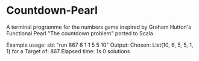 # Countdown-Pearl

A terminal programme for the numbers game inspired by Graham Hutton's Functional Pearl "The countdown problem" ported to Scala

Example usage: sbt "run 867 6 1 1 5 5 10"
Output: Chosen: List(10, 6, 5, 5, 1, 1) for a Target of: 867
Elapsed time: 1s
0 solutions
